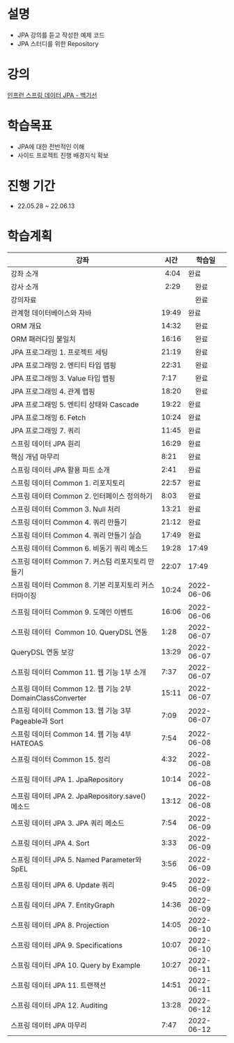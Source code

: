 # 설명
- JPA 강의를 듣고 작성한 예제 코드 
- JPA 스터디를 위한 Repository

# 강의
[인프런 스프링 데이터 JPA - 백기선 ](https://www.inflearn.com/course/%EC%8A%A4%ED%94%84%EB%A7%81-%EB%8D%B0%EC%9D%B4%ED%84%B0-jpa/)

# 학습목표
- JPA에 대한 전반적인 이해
- 사이드 프로젝트 진행 배경지식 확보  
  
# 진행 기간
- 22.05.28 ~ 22.06.13

# 학습계획
| 강좌 | 시간 | 학습일 |
| --- | --- | --- |
|강좌 소개|  4:04|완료 |
|강사 소개|  2:29|　완료 |
| 강의자료|　 | 　완료 |
|관계형 데이터베이스와 자바|19:49|완료 |
| ORM 개요|14:32|　완료 |
| ORM 패러다임 불일치|16:16|　완료 |
| JPA 프로그래밍 1. 프로젝트 세팅|21:19|　완료 |
| JPA 프로그래밍 2. 엔티티 타입 맵핑|22:31|　완료 |
| JPA 프로그래밍 3. Value 타입 맵핑|7:17|　완료 |
| JPA 프로그래밍 4. 관계 맵핑|18:20|　완료 |
| JPA 프로그래밍 5. 엔티티 상태와 Cascade|19:22|완료|
| JPA 프로그래밍 6. Fetch|10:24|완료|
| JPA 프로그래밍 7. 쿼리|11:45|완료|
| 스프링 데이터 JPA 원리|16:29|완료|
| 핵심 개념 마무리|8:21|완료|
|스프링 데이터 JPA 활용 파트 소개|2:41|완료|
| 스프링 데이터 Common 1. 리포지토리|22:57|완료|
| 스프링 데이터 Common 2. 인터페이스 정의하기|8:03|완료|
| 스프링 데이터 Common 3. Null 처리|13:21|완료|
| 스프링 데이터 Common 4. 쿼리 만들기|21:12|완료|
| 스프링 데이터 Common 4. 쿼리 만들기 실습|17:49|완료|
| 스프링 데이터 Common 6. 비동기 쿼리 메소드|19:28|17:49|완료|
| 스프링 데이터 Common 7. 커스텀 리포지토리 만들기|22:07|17:49|완료|
| 스프링 데이터 Common 8. 기본 리포지토리 커스터마이징|10:24|2022-06-06|
| 스프링 데이터 Common 9. 도메인 이벤트|16:06|2022-06-06|
| 스프링 데이터  Common 10. QueryDSL 연동|1:28|2022-06-07|
| QueryDSL 연동 보강|13:29|2022-06-07|
| 스프링 데이터 Common 11. 웹 기능 1부 소개|7:37|2022-06-07 |
| 스프링 데이터 Common 12. 웹 기능 2부 DomainClassConverter|15:11|2022-06-07  |
| 스프링 데이터 Common 13. 웹 기능 3부  Pageable과 Sort|7:09|2022-06-07 |
| 스프링 데이터 Common 14. 웹 기능 4부 HATEOAS|7:54|2022-06-08 |
| 스프링 데이터 Common 15. 정리|4:32|2022-06-08 |
| 스프링 데이터 JPA 1. JpaRepository|10:14|2022-06-08|
| 스프링 데이터 JPA 2. JpaRepository.save()  메소드|13:12|2022-06-08 |
| 스프링 데이터 JPA 3. JPA 쿼리 메소드|7:54|2022-06-09 |
| 스프링 데이터 JPA 4. Sort|3:33|2022-06-09 |
| 스프링 데이터 JPA 5. Named Parameter와 SpEL|3:56|2022-06-09 |
| 스프링 데이터 JPA 6. Update 쿼리|9:45|2022-06-09 |
| 스프링 데이터 JPA 7. EntityGraph|14:36|2022-06-09 |
| 스프링 데이터 JPA 8. Projection|14:05|2022-06-10 |
| 스프링 데이터 JPA 9. Specifications|10:07|2022-06-10 |
| 스프링 데이터 JPA 10. Query by Example|10:27|2022-06-11 |
| 스프링 데이터 JPA 11. 트랜잭션|14:51|2022-06-11|
| 스프링 데이터 JPA 12. Auditing|13:28|2022-06-12 |
| 스프링 데이터 JPA 마무리|7:47|2022-06-12 |

